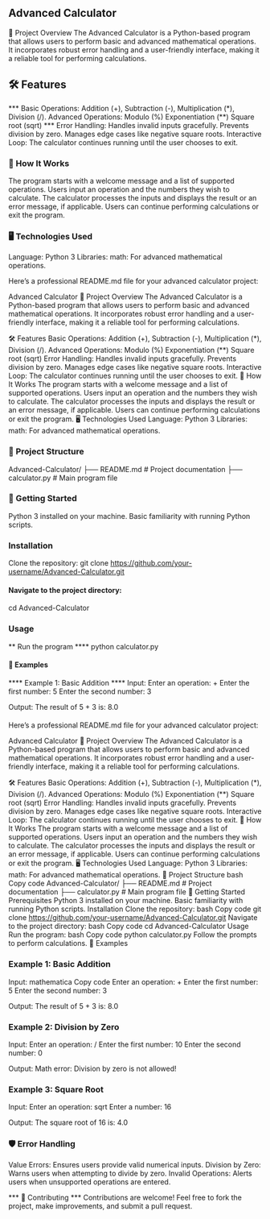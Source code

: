## Advanced Calculator
📜 Project Overview
The Advanced Calculator is a Python-based program that allows users to perform basic and advanced mathematical operations.
It incorporates robust error handling and a user-friendly interface, making it a reliable tool for performing calculations.
## 🛠️ Features
*** Basic Operations: Addition (+), Subtraction (-), Multiplication (*), Division (/).
Advanced Operations:
Modulo (%)
Exponentiation (**)
Square root (sqrt)
*** Error Handling:
Handles invalid inputs gracefully.
Prevents division by zero.
Manages edge cases like negative square roots.
Interactive Loop: The calculator continues running until the user chooses to exit.

### 🔧 How It Works
The program starts with a welcome message and a list of supported operations.
Users input an operation and the numbers they wish to calculate.
The calculator processes the inputs and displays the result or an error message, if applicable.
Users can continue performing calculations or exit the program.

### 🖥️ Technologies Used

Language: Python 3
Libraries:
math: For advanced mathematical operations.

Here’s a professional README.md file for your advanced calculator project:

Advanced Calculator
📜 Project Overview
The Advanced Calculator is a Python-based program that allows users to perform basic and advanced mathematical operations. It incorporates robust error handling and a user-friendly interface, making it a reliable tool for performing calculations.

🛠️ Features
Basic Operations: Addition (+), Subtraction (-), Multiplication (*), Division (/).
Advanced Operations:
Modulo (%)
Exponentiation (**)
Square root (sqrt)
Error Handling:
Handles invalid inputs gracefully.
Prevents division by zero.
Manages edge cases like negative square roots.
Interactive Loop: The calculator continues running until the user chooses to exit.
🔧 How It Works
The program starts with a welcome message and a list of supported operations.
Users input an operation and the numbers they wish to calculate.
The calculator processes the inputs and displays the result or an error message, if applicable.
Users can continue performing calculations or exit the program.
🖥️ Technologies Used
Language: Python 3
Libraries:
math: For advanced mathematical operations.

### 📂 Project Structure
Advanced-Calculator/
├── README.md       # Project documentation
├── calculator.py   # Main program file

### 🚀 Getting Started
Python 3 installed on your machine.
Basic familiarity with running Python scripts.

### Installation
Clone the repository:
git clone https://github.com/your-username/Advanced-Calculator.git

 #### Navigate to the project directory:
 cd Advanced-Calculator

### Usage
** Run the program ****
python calculator.py

#### 🌟 Examples
**** Example 1: Basic Addition ****
Input:
Enter an operation: +
Enter the first number: 5
Enter the second number: 3

 Output:
 The result of 5 + 3 is: 8.0

#### 
Here’s a professional README.md file for your advanced calculator project:

Advanced Calculator
📜 Project Overview
The Advanced Calculator is a Python-based program that allows users to perform basic and advanced mathematical operations. It incorporates robust error handling and a user-friendly interface, making it a reliable tool for performing calculations.

🛠️ Features
Basic Operations: Addition (+), Subtraction (-), Multiplication (*), Division (/).
Advanced Operations:
Modulo (%)
Exponentiation (**)
Square root (sqrt)
Error Handling:
Handles invalid inputs gracefully.
Prevents division by zero.
Manages edge cases like negative square roots.
Interactive Loop: The calculator continues running until the user chooses to exit.
🔧 How It Works
The program starts with a welcome message and a list of supported operations.
Users input an operation and the numbers they wish to calculate.
The calculator processes the inputs and displays the result or an error message, if applicable.
Users can continue performing calculations or exit the program.
🖥️ Technologies Used
Language: Python 3
Libraries:
math: For advanced mathematical operations.
📂 Project Structure
bash
Copy code
Advanced-Calculator/
├── README.md       # Project documentation
├── calculator.py   # Main program file
🚀 Getting Started
Prerequisites
Python 3 installed on your machine.
Basic familiarity with running Python scripts.
Installation
Clone the repository:
bash
Copy code
git clone https://github.com/your-username/Advanced-Calculator.git
Navigate to the project directory:
bash
Copy code
cd Advanced-Calculator
Usage
Run the program:
bash
Copy code
python calculator.py
Follow the prompts to perform calculations.
🌟 Examples
### Example 1: Basic Addition ###
Input:
mathematica
Copy code
Enter an operation: +
Enter the first number: 5
Enter the second number: 3

Output:
The result of 5 + 3 is: 8.0

### Example 2: Division by Zero ###
Input:
Enter an operation: /
Enter the first number: 10
Enter the second number: 0

Output:
Math error: Division by zero is not allowed!

### Example 3: Square Root ###

Input:
Enter an operation: sqrt
Enter a number: 16

Output:
The square root of 16 is: 4.0

### 🛡️ Error Handling ###
Value Errors: Ensures users provide valid numerical inputs.
Division by Zero: Warns users when attempting to divide by zero.
Invalid Operations: Alerts users when unsupported operations are entered.

*** 🤝 Contributing ***
Contributions are welcome! Feel free to fork the project, make improvements, and submit a pull request.





